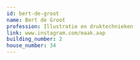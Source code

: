 ```yaml
---
id: bert-de-groot
name: Bert de Groot
profession: Illustratie en druktechnieken
link: www.instagram.com/maak.aap
building_number: 2
house_number: 34
---
```


